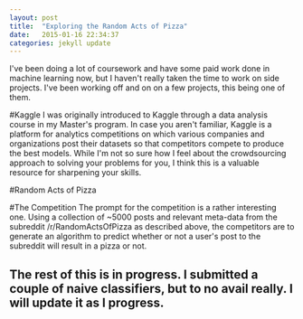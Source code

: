 ```yaml
---
layout: post
title:  "Exploring the Random Acts of Pizza"
date:   2015-01-16 22:34:37
categories: jekyll update
---
```


I've been doing a lot of coursework and have some paid work done in machine learning now, but I haven't really taken the time to work on side projects. I've been working off and on on a few projects, this being one of them.

#Kaggle
I was originally introduced to Kaggle through a data analysis course in my Master's program. In case you aren't familiar, Kaggle is a platform for analytics competitions on which various companies and organizations post their datasets so that competitors compete to produce the best models. While I'm not so sure how I feel about the crowdsourcing approach to solving your problems for you, I think this is a valuable resource for sharpening your skills. 

#Random Acts of Pizza

#The Competition
The prompt for the competition is a rather interesting one. Using a collection of ~5000 posts and relevant meta-data from the subreddit /r/RandomActsOfPizza as described above, the competitors are to generate an algorithm to predict whether or not a user's post to the subreddit will result in a pizza or not. 

## The rest of this is in progress. I submitted a couple of naive classifiers, but to no avail really. I will update it as I progress.

